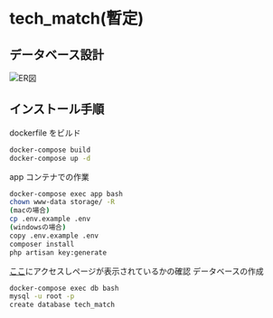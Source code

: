 # tech_match(暫定)

## データベース設計

![ER図](https://github.com/schnell3526/tech_match/blob/figure/%20db.png?raw=true)

## インストール手順

dockerfile をビルド

```bash
docker-compose build
docker-compose up -d
```

app コンテナでの作業

```bash
docker-compose exec app bash
chown www-data storage/ -R
(macの場合)
cp .env.example .env
(windowsの場合)
copy .env.example .env
composer install
php artisan key:generate
```

[ここ](http://127.0.0.1:8080/)にアクセスしページが表示されているかの確認
データベースの作成

```bash
docker-compose exec db bash
mysql -u root -p
create database tech_match
```
